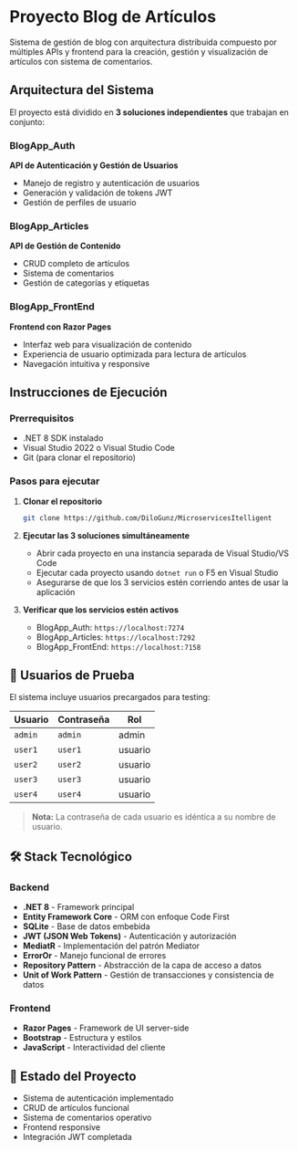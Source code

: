 # Proyecto Blog de Artículos

Sistema de gestión de blog con arquitectura distribuida compuesto por múltiples APIs y frontend para la creación, gestión y visualización de artículos con sistema de comentarios.

## Arquitectura del Sistema

El proyecto está dividido en **3 soluciones independientes** que trabajan en conjunto:

### BlogApp_Auth
**API de Autenticación y Gestión de Usuarios**
- Manejo de registro y autenticación de usuarios
- Generación y validación de tokens JWT
- Gestión de perfiles de usuario

### BlogApp_Articles
**API de Gestión de Contenido**
- CRUD completo de artículos
- Sistema de comentarios
- Gestión de categorías y etiquetas
  
### BlogApp_FrontEnd  
**Frontend con Razor Pages**
- Interfaz web para visualización de contenido
- Experiencia de usuario optimizada para lectura de artículos
- Navegación intuitiva y responsive

## Instrucciones de Ejecución

### Prerrequisitos
- .NET 8 SDK instalado
- Visual Studio 2022 o Visual Studio Code
- Git (para clonar el repositorio)

### Pasos para ejecutar
1. **Clonar el repositorio**
   ```bash
   git clone https://github.com/DiloGunz/MicroservicesItelligent
   ```

2. **Ejecutar las 3 soluciones simultáneamente**
   - Abrir cada proyecto en una instancia separada de Visual Studio/VS Code
   - Ejecutar cada proyecto usando `dotnet run` o F5 en Visual Studio
   - Asegurarse de que los 3 servicios estén corriendo antes de usar la aplicación

3. **Verificar que los servicios estén activos**
   - BlogApp_Auth: `https://localhost:7274`
   - BlogApp_Articles: `https://localhost:7292`
   - BlogApp_FrontEnd: `https://localhost:7158`  
   
## 👥 Usuarios de Prueba

El sistema incluye usuarios precargados para testing:

| Usuario | Contraseña | Rol |
|---------|------------|-----|
| `admin` | `admin` | admin |
| `user1` | `user1` | usuario |
| `user2` | `user2` | usuario |
| `user3` | `user3` | usuario |
| `user4` | `user4` | usuario |

> **Nota:** La contraseña de cada usuario es idéntica a su nombre de usuario.

## 🛠️ Stack Tecnológico

### Backend
- **.NET 8** - Framework principal
- **Entity Framework Core** - ORM con enfoque Code First
- **SQLite** - Base de datos embebida
- **JWT (JSON Web Tokens)** - Autenticación y autorización
- **MediatR** - Implementación del patrón Mediator
- **ErrorOr** - Manejo funcional de errores
- **Repository Pattern** - Abstracción de la capa de acceso a datos
- **Unit of Work Pattern** - Gestión de transacciones y consistencia de datos

### Frontend
- **Razor Pages** - Framework de UI server-side
- **Bootstrap** - Estructura y estilos
- **JavaScript** - Interactividad del cliente

## 🚦 Estado del Proyecto

- Sistema de autenticación implementado
- CRUD de artículos funcional  
- Sistema de comentarios operativo
- Frontend responsive
- Integración JWT completada
